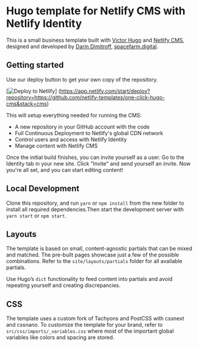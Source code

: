 
# Hugo template for Netlify CMS with Netlify Identity

This is a small business template built with [Victor Hugo](https://github.com/netlify/victor-hugo) and [Netlify CMS](https://github.com/netlify/netlify-cms), designed and developed by [Darin Dimitroff](http://www.darindimitroff.com/), [spacefarm.digital](https://www.spacefarm.digital).

## Getting started

Use our deploy button to get your own copy of the repository.

[![Deploy to Netlify](https://www.netlify.com/img/deploy/button.svg)]
(https://app.netlify.com/start/deploy?repository=https://github.com/netlify-templates/one-click-hugo-cms&stack=cms)

This will setup everything needed for running the CMS:

* A new repository in your GitHub account with the code
* Full Continuous Deployment to Netlify's global CDN network
* Control users and access with Netlify Identity
* Manage content with Netlify CMS

Once the initial build finishes, you can invite yourself as a user.
Go to the Identity tab in your new site. Click "Invite" and send yourself an invite. Now you're all set, and you can start editing content!

## Local Development

Clone this repository, and run `yarn` or `npm install` from the new folder to install all required dependencies.Then start the development server with `yarn start` or `npm start`.

## Layouts

The template is based on small, content-agnostic partials that can be mixed and matched. The pre-built pages showcase just a few of the possible combinations. Refer to the `site/layouts/partials` folder for all available partials.

Use Hugo’s `dict` functionality to feed content into partials and avoid repeating yourself and creating discrepancies.

## CSS

The template uses a custom fork of Tachyons and PostCSS with cssnext and cssnano. To customize the template for your brand, refer to `src/css/imports/_variables.css` where most of the important global variables like colors and spacing are stored.

